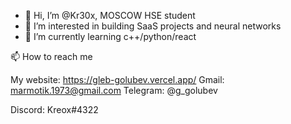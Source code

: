 - 👋 Hi, I’m @Kr30x, MOSCOW HSE student
- 👀 I’m interested in building SaaS projects and neural networks
- 🌱 I’m currently learning c++/python/react

📫 How to reach me

My website: https://gleb-golubev.vercel.app/
Gmail: marmotik.1973@gmail.com
Telegram: @g_golubev

Discord: Kreox#4322

<!---
Kr30x/Kr30x is a ✨ special ✨ repository because its `README.md` (this file) appears on your GitHub profile.
You can click the Preview link to take a look at your changes.
--->
